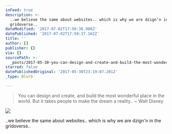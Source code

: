 ```yaml
---
inFeed: true
description: >-
  ..we believe the same about websites.. which is why we are dzign’n in the
  gridoverse..
dateModified: '2017-07-02T17:50:36.986Z'
datePublished: '2017-07-02T17:50:37.162Z'
title: ''
author: []
publisher: {}
via: {}
sourcePath: >-
  _posts/2017-05-30-you-can-design-and-create-and-build-the-most-wonderful-plac.md
starred: false
datePublishedOriginal: '2017-05-30T23:19:07.201Z'
_type: Blurb

---
```

> You can design and create, and build the most wonderful place in the world. But it takes people to make the dream a reality.. ~ Walt Disney

![](https://the-grid-user-content.s3-us-west-2.amazonaws.com/0fe5ce8b-8280-46aa-859a-037b8b77f9c0.jpg)

..we believe the same about websites.. which is why we are dzign'n in the gridoverse..